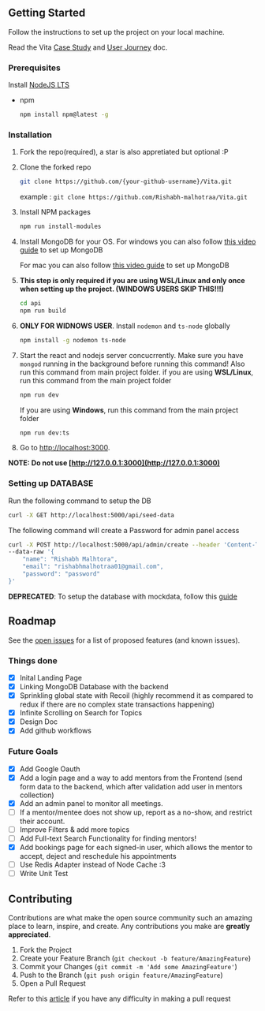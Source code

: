 ## Getting Started

Follow the instructions to set up the project on your local machine.

Read the Vita [Case Study](https://rishabh-malhotra.notion.site/Vita-Case-Study-110f30b9278649768ead22affc53c5ed)
and [User Journey](https://rishabh-malhotra.notion.site/Vita-User-Journey-7495dd0612ec4de1902fce62cc02ddb5) doc.

### Prerequisites

Install [NodeJS LTS](https://nodejs.org/en/)

- npm

  ```sh
  npm install npm@latest -g
  ```

### Installation

1. Fork the repo(required), a star is also appretiated but optional :P

2. Clone the forked repo

   ```sh
   git clone https://github.com/{your-github-username}/Vita.git
   ```

   example : `git clone https://github.com/Rishabh-malhotraa/Vita.git`

3. Install NPM packages

   ```sh
   npm run install-modules
   ```

4. Install MongoDB for your OS.
   For windows you can also follow [this video guide](https://www.youtube.com/watch?v=FwMwO8pXfq0) to set up MongoDB

   For mac you can also follow [this video guide](https://www.youtube.com/watch?v=MIByvzueqHQ) to set up MongoDB

5. **This step is only required if you are using WSL/Linux and only once when setting up the project. (WINDOWS USERS SKIP THIS!!!)**

   ```sh
   cd api
   npm run build
   ```

6. **ONLY FOR WIDNOWS USER**. Install `nodemon` and `ts-node` globally

   ```sh
   npm install -g nodemon ts-node
   ```

7. Start the react and nodejs server concucrrently. Make sure you have `mongod` running in the background before running this command! Also run this command from main project folder.
   if you are using **WSL/Linux**, run this command from the main project folder

   ```sh
   npm run dev
   ```

   If you are using **Windows**, run this command from the main project folder

   ```sh
   npm run dev:ts
   ```

8. Go to [http://localhost:3000](http://localhost:3000).

**NOTE: Do not use [http://127.0.0.1:3000](http://127.0.0.1:3000)**

### Setting up DATABASE

Run the following command to setup the DB

```sh
curl -X GET http://localhost:5000/api/seed-data
```

The following command will create a Password for admin panel access

```sh
curl -X POST http://localhost:5000/api/admin/create --header 'Content-Type: application/json' \
--data-raw '{
    "name": "Rishabh Malhtora",
    "email": "rishabhmalhotraa01@gmail.com",
    "password": "password"
}'
```

**DEPRECATED**: To setup the database with mockdata, follow this [guide](/Setting%20up%20Database.md)

## Roadmap

See the [open issues](https://github.com/Rishabh-malhotraa/Vita/issues) for a list of proposed features (and known issues).

### Things done

- [x] Inital Landing Page
- [x] Linking MongoDB Database with the backend
- [x] Sprinkling global state with Recoil (highly recommend it as compared to redux if there are no complex state transactions happening)
- [x] Infinite Scrolling on Search for Topics
- [x] Design Doc
- [x] Add github workflows

### Future Goals

- [x] Add Google Oauth
- [x] Add a login page and a way to add mentors from the Frontend (send form data to the backend, which after validation add user in mentors collection)
- [x] Add an admin panel to monitor all meetings.
- [ ] If a mentor/mentee does not show up, report as a no-show, and restrict their account.
- [ ] Improve Filters & add more topics
- [ ] Add Full-text Search Functionality for finding mentors!
- [x] Add bookings page for each signed-in user, which allows the mentor to accept, deject and reschedule his appointments
- [ ] Use Redis Adapter instead of Node Cache :3
- [ ] Write Unit Test

## Contributing

Contributions are what make the open source community such an amazing place to learn, inspire, and create. Any contributions you make are **greatly appreciated**.

1. Fork the Project
2. Create your Feature Branch (`git checkout -b feature/AmazingFeature`)
3. Commit your Changes (`git commit -m 'Add some AmazingFeature'`)
4. Push to the Branch (`git push origin feature/AmazingFeature`)
5. Open a Pull Request

Refer to this [article](https://medium.com/swlh/guide-to-git-a-practical-approach-27926a1ff564?sk=b54ca413a142c275f5d2901d0384a0db) if you have any difficulty in making a pull request
